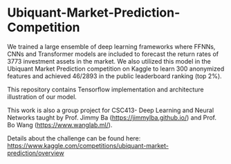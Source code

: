 # Ubiquant-Market-Prediction-Competition

We trained a large ensemble of deep learning frameworks where FFNNs, CNNs and Transformer models are included to forecast the return rates of 3773 investment assets in the market. We also utilized this model in the Ubiquant Market Prediction competition on Kaggle to learn 300 anonymized features and achieved 46/2893 in the public leaderboard ranking (top 2%).

This repository contains Tensorflow implementation and architecture illustration of our model.

This work is also a group project for CSC413- Deep Learning and Neural Networks taught by Prof. Jimmy Ba (https://jimmylba.github.io/) and Prof. Bo Wang (https://www.wanglab.ml/). 

Details about the challenge can be found here: https://www.kaggle.com/competitions/ubiquant-market-prediction/overview
